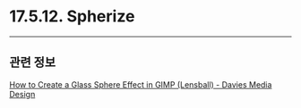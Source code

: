 # 17.5.12. Spherize

***

## 관련 정보

[How to Create a Glass Sphere Effect in GIMP (Lensball) - Davies Media Design](https://www.youtube.com/watch?v=SA6h6z9JAc8)
